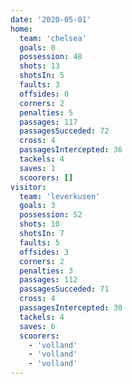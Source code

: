 ```yaml
---
date: '2020-05-01'
home:
  team: 'chelsea'
  goals: 0
  possession: 48
  shots: 13
  shotsIn: 5
  faults: 3
  offsides: 0
  corners: 2
  penalties: 5
  passages: 117
  passagesSucceded: 72
  cross: 4
  passagesIntercepted: 36
  tackels: 4
  saves: 1
  scoorers: []
visitor:
  team: 'leverkusen'
  goals: 3
  possession: 52
  shots: 10
  shotsIn: 7
  faults: 5
  offsides: 3
  corners: 2
  penalties: 3
  passages: 112
  passagesSucceded: 71
  cross: 4
  passagesIntercepted: 30
  tackels: 4
  saves: 6
  scoorers:
    - 'volland'
    - 'volland'
    - 'volland'
---
```

